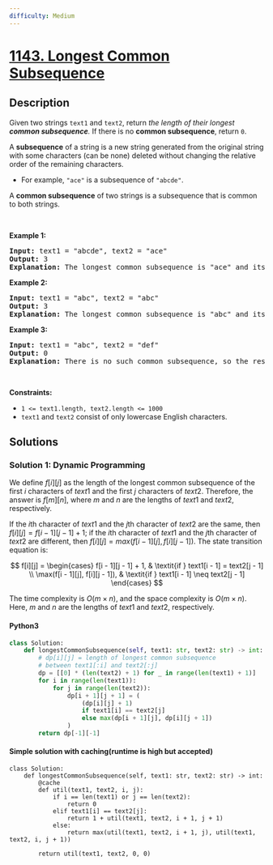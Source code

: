 ```yaml
---
difficulty: Medium
---
```


<!-- problem:start -->

# [1143. Longest Common Subsequence](https://leetcode.com/problems/longest-common-subsequence)

## Description

<!-- description:start -->

<p>Given two strings <code>text1</code> and <code>text2</code>, return <em>the length of their longest <strong>common subsequence</strong>. </em>If there is no <strong>common subsequence</strong>, return <code>0</code>.</p>

<p>A <strong>subsequence</strong> of a string is a new string generated from the original string with some characters (can be none) deleted without changing the relative order of the remaining characters.</p>

<ul>
	<li>For example, <code>&quot;ace&quot;</code> is a subsequence of <code>&quot;abcde&quot;</code>.</li>
</ul>

<p>A <strong>common subsequence</strong> of two strings is a subsequence that is common to both strings.</p>

<p>&nbsp;</p>
<p><strong class="example">Example 1:</strong></p>

<pre>
<strong>Input:</strong> text1 = &quot;abcde&quot;, text2 = &quot;ace&quot; 
<strong>Output:</strong> 3  
<strong>Explanation:</strong> The longest common subsequence is &quot;ace&quot; and its length is 3.
</pre>

<p><strong class="example">Example 2:</strong></p>

<pre>
<strong>Input:</strong> text1 = &quot;abc&quot;, text2 = &quot;abc&quot;
<strong>Output:</strong> 3
<strong>Explanation:</strong> The longest common subsequence is &quot;abc&quot; and its length is 3.
</pre>

<p><strong class="example">Example 3:</strong></p>

<pre>
<strong>Input:</strong> text1 = &quot;abc&quot;, text2 = &quot;def&quot;
<strong>Output:</strong> 0
<strong>Explanation:</strong> There is no such common subsequence, so the result is 0.
</pre>

<p>&nbsp;</p>
<p><strong>Constraints:</strong></p>

<ul>
	<li><code>1 &lt;= text1.length, text2.length &lt;= 1000</code></li>
	<li><code>text1</code> and <code>text2</code> consist of only lowercase English characters.</li>
</ul>

<!-- description:end -->

## Solutions

<!-- solution:start -->

### Solution 1: Dynamic Programming

We define $f[i][j]$ as the length of the longest common subsequence of the first $i$ characters of $text1$ and the first $j$ characters of $text2$. Therefore, the answer is $f[m][n]$, where $m$ and $n$ are the lengths of $text1$ and $text2$, respectively.

If the $i$th character of $text1$ and the $j$th character of $text2$ are the same, then $f[i][j] = f[i - 1][j - 1] + 1$; if the $i$th character of $text1$ and the $j$th character of $text2$ are different, then $f[i][j] = max(f[i - 1][j], f[i][j - 1])$. The state transition equation is:

$$
f[i][j] =
\begin{cases}
f[i - 1][j - 1] + 1, & \textit{if } text1[i - 1] = text2[j - 1] \\
\max(f[i - 1][j], f[i][j - 1]), & \textit{if } text1[i - 1] \neq text2[j - 1]
\end{cases}
$$

The time complexity is $O(m \times n)$, and the space complexity is $O(m \times n)$. Here, $m$ and $n$ are the lengths of $text1$ and $text2$, respectively.

<!-- tabs:start -->

#### Python3

```python
class Solution:
    def longestCommonSubsequence(self, text1: str, text2: str) -> int:
        # dp[i][j] = length of longest common subsequence
        # between text1[:i] and text2[:j]
        dp = [[0] * (len(text2) + 1) for _ in range(len(text1) + 1)]
        for i in range(len(text1)):
            for j in range(len(text2)):
                dp[i + 1][j + 1] = (
                    (dp[i][j] + 1)
                    if text1[i] == text2[j]
                    else max(dp[i + 1][j], dp[i][j + 1])
                )
        return dp[-1][-1]
```

#### Simple solution with caching(runtime is high but accepted)
```python3
class Solution:
    def longestCommonSubsequence(self, text1: str, text2: str) -> int:
        @cache
        def util(text1, text2, i, j):
            if i == len(text1) or j == len(text2):
                return 0
            elif text1[i] == text2[j]:
                return 1 + util(text1, text2, i + 1, j + 1)
            else:
                return max(util(text1, text2, i + 1, j), util(text1, text2, i, j + 1))

        return util(text1, text2, 0, 0)
```
